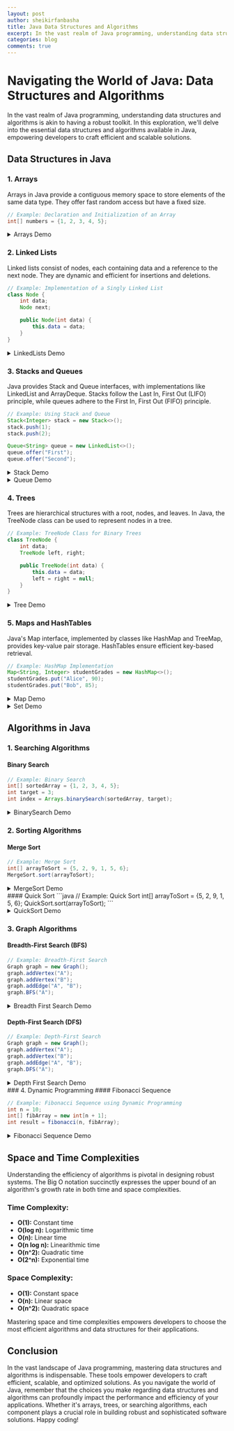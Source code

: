 ```yaml
---
layout: post
author: sheikirfanbasha
title: Java Data Structures and Algorithms
excerpt: In the vast realm of Java programming, understanding data structures and algorithms is akin to having a robust toolkit. In this exploration, we'll delve into the essential data structures and algorithms available in Java, empowering developers to craft efficient and scalable solutions.
categories: blog
comments: true
---
```


# Navigating the World of Java: Data Structures and Algorithms
In the vast realm of Java programming, understanding data structures and algorithms is akin to having a robust toolkit. In this exploration, we'll delve into the essential data structures and algorithms available in Java, empowering developers to craft efficient and scalable solutions.

## Data Structures in Java
### 1. Arrays
Arrays in Java provide a contiguous memory space to store elements of the same data type. They offer fast random access but have a fixed size.

```java
// Example: Declaration and Initialization of an Array
int[] numbers = {1, 2, 3, 4, 5};
```
<details>
<summary>
Arrays Demo
</summary>

{% highlight java %}
public class ArraysDemo {
    public static void main(String[] args) {
        // Example: Array declaration and initialization
        int[] studentAges = {20, 21, 22, 23, 24};
        String[] studentNames = {"John Doe", "Jane Doe", "Alice", "Bob", "Charlie"};

        // Example: Accessing array elements using index
        System.out.println("Student Name: " + studentNames[0] + ", Age: " + studentAges[0]);
        System.out.println("Student Name: " + studentNames[1] + ", Age: " + studentAges[1]);

        // Example: Iterating through array using for loop
        for (int i = 0; i < studentNames.length; i++) {
            System.out.println("Student Name: " + studentNames[i] + ", Age: " + studentAges[i]);
        }

        /* Sample Output:
            Student Name: John Doe, Age: 20
            Student Name: Jane Doe, Age: 21
            Student Name: John Doe, Age: 20
            Student Name: Jane Doe, Age: 21
            Student Name: Alice, Age: 22
            Student Name: Bob, Age: 23
            Student Name: Charlie, Age: 24
        */
    }
}
{% endhighlight %}

</details>

### 2. Linked Lists
Linked lists consist of nodes, each containing data and a reference to the next node. They are dynamic and efficient for insertions and deletions.

```java
// Example: Implementation of a Singly Linked List
class Node {
    int data;
    Node next;

    public Node(int data) {
        this.data = data;
    }
}
```
<details>
<summary>
LinkedLists Demo
</summary>

{% highlight java %}
public class LinkedListsDemo {
    /**
     * @param args
     */
    public static void main(String[] args) {
        // Example: Node class for linked list
        class Node {
            int data;
            Node next;
            Node(int data) {
                this.data = data;
                this.next = null;
            }
        }

        // Example: Linked list creation and traversal
        // Visual representation of the linked list:
        // head -> 10 -> 20 -> 30 -> 40 -> 50 -> null
        Node head = new Node(10);
        head.next = new Node(20);
        head.next.next = new Node(30);
        head.next.next.next = new Node(40);
        head.next.next.next.next = new Node(50);
        Node temp = head;
        while (temp != null) {
            System.out.println("Node data: " + temp.data);
            temp = temp.next;
        }
        /* Sample Output:
            Node data: 10
            Node data: 20
            Node data: 30
            Node data: 40
            Node data: 50
         */
    }
}
{% endhighlight %}

</details>

### 3. Stacks and Queues

Java provides Stack and Queue interfaces, with implementations like LinkedList and ArrayDeque. Stacks follow the Last In, First Out (LIFO) principle, while queues adhere to the First In, First Out (FIFO) principle.

```java
// Example: Using Stack and Queue
Stack<Integer> stack = new Stack<>();
stack.push(1);
stack.push(2);

Queue<String> queue = new LinkedList<>();
queue.offer("First");
queue.offer("Second");
```
<details>
<summary>
Stack Demo
</summary>

{% highlight java %}
public class StackDemo {
    public static void main(String[] args) {
        // Example: Stack declaration and initialization
        Stack<Integer> stack = new Stack<>();
        stack.push(10);
        stack.push(20);
        stack.push(30);
        stack.push(40);
        stack.push(50);
        // Visual representation of the stack:
        /*
         * 50 <- top
         * 40
         * 30
         * 20
         * 10
         */
        // Example: Accessing stack elements using peek
        System.out.println("Top element: " + stack.peek());

        // Example: Accessing stack elements using pop
        System.out.println("Popped element: " + stack.pop());
        System.out.println("Popped element: " + stack.pop());

        // Example: Iterating through stack using for loop
        while (!stack.isEmpty()) {
            System.out.println("Popped element: " + stack.pop());
        }
        /* Sample Output:
            Top element: 50
            Popped element: 50
            Popped element: 40
            Popped element: 30
            Popped element: 20
            Popped element: 10
         */
    }
}
{% endhighlight %}

</details>

<details>
<summary>
Queue Demo
</summary>

{% highlight java %}
public class QueueDemo {
    public static void main(String[] args) {
        // Example: Queue declaration and initialization
        Queue<Integer> queue = new LinkedList<>();
        queue.add(10);
        queue.add(20);
        queue.add(30);
        queue.add(40);
        queue.add(50);
        // Visual representation of the queue:
        /*
         * 10 <- front
         * 20
         * 30
         * 40
         * 50 <- rear
         */
        // Example: Accessing queue elements using peek
        System.out.println("Front element: " + queue.peek());

        // Example: Accessing queue elements using remove
        System.out.println("Removed element: " + queue.remove());
        System.out.println("Removed element: " + queue.remove());

        // Example: Iterating through queue using for loop
        while (!queue.isEmpty()) {
            System.out.println("Removed element: " + queue.remove());
        }
        /* Sample Output:
            Front element: 10
            Removed element: 10
            Removed element: 20
            Removed element: 30
            Removed element: 40
            Removed element: 50
         */
    }
}
{% endhighlight %}

</details>

### 4. Trees

Trees are hierarchical structures with a root, nodes, and leaves. In Java, the TreeNode class can be used to represent nodes in a tree.

```java
// Example: TreeNode Class for Binary Trees
class TreeNode {
    int data;
    TreeNode left, right;

    public TreeNode(int data) {
        this.data = data;
        left = right = null;
    }
}
```
<details>
<summary>
Tree Demo
</summary>

{% highlight java %}
public class TreeDemo {
    public static void main(String[] args) {
        // Example: TreeNode class for tree
        class TreeNode {
            int data;
            TreeNode left;
            TreeNode right;
            TreeNode(int data) {
                this.data = data;
                this.left = null;
                this.right = null;
            }
        }

        // Example: Tree creation and traversal
        // Visual representation of the tree:
        //       10
        //      /  \
        //     20  30
        //    / \   \
        //   40 50  60
        TreeNode root = new TreeNode(10);
        root.left = new TreeNode(20);
        root.right = new TreeNode(30);
        root.left.left = new TreeNode(40);
        root.left.right = new TreeNode(50);
        root.right.right = new TreeNode(60);
        System.out.println("Root data: " + root.data);
        System.out.println("Left child of root: " + root.left.data);
        System.out.println("Right child of root: " + root.right.data);
        System.out.println("Left child of root's left child: " + root.left.left.data);
        System.out.println("Right child of root's left child: " + root.left.right.data);
        System.out.println("Right child of root's right child: " + root.right.right.data);
        /* Sample Output:
            Root data: 10
            Left child of root: 20
            Right child of root: 30
            Left child of root's left child: 40
            Right child of root's left child: 50
            Right child of root's right child: 60
         */
    }
}
{% endhighlight %}

</details>

### 5. Maps and HashTables

Java's Map interface, implemented by classes like HashMap and TreeMap, provides key-value pair storage. HashTables ensure efficient key-based retrieval.

```java
// Example: HashMap Implementation
Map<String, Integer> studentGrades = new HashMap<>();
studentGrades.put("Alice", 90);
studentGrades.put("Bob", 85);
```
<details>
<summary>
Map Demo
</summary>

{% highlight java %}
public class MapDemo {
    public static void main(String[] args) {
        // Example: Map declaration and initialization
        Map<Integer, String> map = new HashMap<>();
        map.put(1, "One");
        map.put(2, "Two");
        map.put(3, "Three");
        map.put(4, "Four");
        map.put(5, "Five");
        // // Visual representation of the map:
        // /*
        //  * 1 -> "One"
        //  * 2 -> "Two"
        //  * 3 -> "Three"
        //  * 4 -> "Four"
        //  * 5 -> "Five"
        //  */
        // // Example: Accessing map elements using get
        System.out.println("Value for key 1: " + map.get(1));
        System.out.println("Value for key 3: " + map.get(3));
        // Example: Iterating through map using for-each loop
        for (Map.Entry<Integer, String> entry : map.entrySet()) {
            System.out.println("Key: " + entry.getKey() + ", Value: " + entry.getValue());
        }
        // /* Sample Output:
        //     Value for key 1: One
        //     Value for key 3: Three
        //     Key: 1, Value: One
        //     Key: 2, Value: Two
        //     Key: 3, Value: Three
        //     Key: 4, Value: Four
        //     Key: 5, Value: Five
        //  */
        // Example: TreeMap declaration and initialization
        Map<Integer, String> treeMap = new TreeMap<Integer, String>();
        treeMap.put(5, "Five");
        treeMap.put(4, "Four");
        treeMap.put(3, "Three");
        treeMap.put(2, "Two");
        treeMap.put(1, "One");
        // Visual representation of the treeMap:
        // /*
        //  * 1 -> "One"
        //  * 2 -> "Two"
        //  * 3 -> "Three"
        //  * 4 -> "Four"
        //  * 5 -> "Five"
        //  */
        // Example: Accessing treeMap elements using get
        System.out.println("Value for key 1: " + treeMap.get(1));
        System.out.println("Value for key 3: " + treeMap.get(3));
        // Example: Iterating through treeMap using for-each loop
        for (Map.Entry<Integer, String> entry : treeMap.entrySet()) {
            System.out.println("Key: " + entry.getKey() + ", Value: " + entry.getValue());
        }
        // /* Sample Output:
        //     Value for key 1: One
        //     Value for key 3: Three
        //     Key: 1, Value: One
        //     Key: 2, Value: Two
        //     Key: 3, Value: Three
        //     Key: 4, Value: Four
        //     Key: 5, Value: Five
        //  */
        // /*
        //  * Note: Difference b/w HashMap and TreeMap
        //  * 1. HashMap: Unordered collection, uses hashing to store elements
        //  * 2. TreeMap: Ordered collection, uses balanced tree to store elements
        //  * 3. HashMap is faster than TreeMap
        //  * 4. TreeMap is slower than HashMap
        //  * 5. HashMap allows null key and values
        //  * 6. TreeMap does not allow null key and values
        //  */

    }
}
{% endhighlight %}

</details>

<details>
<summary>
Set Demo
</summary>

{% highlight java %}
public class SetDemo {
    public static void main(String[] args) {
        // Example: HashSet declaration and initialization
        Set<Integer> set = new HashSet<>();
        set.add(10);
        set.add(20);
        set.add(30);
        set.add(40);
        set.add(50);
        // Visual representation of the set:
        /*
         * 10
         * 20
         * 30
         * 40
         * 50
         */
        // Example: Accessing set elements using contains
        System.out.println("Contains 10: " + set.contains(10));
        System.out.println("Contains 60: " + set.contains(60));

        // Example: Iterating through set using for loop
        for (Integer element : set) {
            System.out.println("Element: " + element);
        }
        /* Sample Output:
            Contains 10: true
            Contains 60: false
            Element: 10
            Element: 20
            Element: 30
            Element: 40
            Element: 50
         */
        // Example: TreeSet declaration and initialization
        Set<Integer> treeSet = new TreeSet<>();
        treeSet.add(50);
        treeSet.add(40);
        treeSet.add(30);
        treeSet.add(20);
        treeSet.add(10);
        // Visual representation of the treeSet:
        /*
         * 10
         * 20
         * 30
         * 40
         * 50
         */
        // Example: Accessing treeSet elements using contains
        System.out.println("Contains 10: " + treeSet.contains(10));
        System.out.println("Contains 60: " + treeSet.contains(60));
        // Example: Iterating through treeSet using for loop
        for (Integer element : treeSet) {
            System.out.println("Element: " + element);
        }
        /* Sample Output:
            Contains 10: true
            Contains 60: false
            Element: 10
            Element: 20
            Element: 30
            Element: 40
            Element: 50
         */
        /*
         * Note: Difference b/w HashSet and TreeSet
         * 1. HashSet: Unordered collection, uses hashing to store elements
         * 2. TreeSet: Ordered collection, uses balanced tree to store elements
         * 3. HashSet is faster than TreeSet
         * 4. TreeSet is slower than HashSet
         * 5. HashSet allows null elements
         * 6. TreeSet does not allow null elements
         * 7. HashSet is non-synchronized
         * 8. TreeSet is synchronized
         * 9. HashSet is not thread-safe
         * 10. TreeSet is thread-safe
         */
    }
}
{% endhighlight %}

</details>

## Algorithms in Java

### 1. Searching Algorithms
#### Binary Search
```java
// Example: Binary Search
int[] sortedArray = {1, 2, 3, 4, 5};
int target = 3;
int index = Arrays.binarySearch(sortedArray, target);
```
<details>
<summary>
BinarySearch Demo
</summary>

{% highlight java %}
public class BinarySearchDemo {
    public static void main(String[] args) {
        int[] arr = {1, 3, 5, 7, 9, 11, 13, 15, 17, 19};
        int key = 13;
        int index = binarySearch(arr, key);
        if (index != -1) {
            System.out.println("Element found at index: " + index);
        } else {
            System.out.println("Element not found");
        }
        index = recursiveBinarySearch(arr, key, 0, arr.length - 1);
        if (index != -1) {
            System.out.println("Using recursion method, element found at index: " + index);
        } else {
            System.out.println("Using recursion method, element not found");
        }
        /*
         * Output:
         * Element found at index: 6
         * Using recursion method, element found at index: 6
         */
    }

    /**
     * Performs a binary search on a sorted array to find the index of a given key.
     *
     * @param arr the sorted array to search in
     * @param key the value to search for
     * @return the index of the key if found, -1 otherwise
     */
    private static int binarySearch(int[] arr, int key) {
        int low = 0;
        int high = arr.length - 1;
        while (low <= high) {
            int mid = (low + high) / 2;
            if (arr[mid] == key) {
                return mid;
            } else if (arr[mid] < key) {
                low = mid + 1;
            } else {
                high = mid - 1;
            }
        }
        return -1;
    }

    /**
     * Performs a recursive binary search on a sorted array to find the index of a given key.
     *
     * @param arr  the sorted array to search in
     * @param key  the key to search for
     * @param low  the lower bound of the search range
     * @param high the upper bound of the search range
     * @return the index of the key in the array, or -1 if the key is not found
     */
    private static int recursiveBinarySearch(int[] arr, int key, int low, int high) {
        if (low > high) {
            return -1;
        }
        int mid = (low + high) / 2;
        if (arr[mid] == key) {
            return mid;
        } else if (arr[mid] < key) {
            return recursiveBinarySearch(arr, key, mid + 1, high);
        } else {
            return recursiveBinarySearch(arr, key, low, mid - 1);
        }
    }
}
{% endhighlight %}
</details>

### 2. Sorting Algorithms
#### Merge Sort
```java
// Example: Merge Sort
int[] arrayToSort = {5, 2, 9, 1, 5, 6};
MergeSort.sort(arrayToSort);
```
<details>
<summary>
MergeSort Demo
</summary>

{% highlight java %}
import java.util.Arrays;

public class MergeSortDemo {
    public static void main(String[] args) {
        int[] arr = {38, 27, 43, 3, 9, 82, 10};
        mergeSort(arr, 0, arr.length - 1);
        System.out.println("Sorted array: " + Arrays.toString(arr));
        /*
         * Output:
         * Sorted array: [3, 9, 10, 27, 38, 43, 82]
         */
    }

    /**
     * Sorts the given array using the merge sort algorithm.
     *
     * @param arr   the array to be sorted
     * @param left  the starting index of the subarray to be sorted
     * @param right the ending index of the subarray to be sorted
     */
    public static void mergeSort(int[] arr, int left, int right) {
        if (left < right) {
            int mid = left + (right - left) / 2;

            // Recursively sort the left and right halves
            mergeSort(arr, left, mid);
            mergeSort(arr, mid + 1, right);

            // Merge the sorted halves
            merge(arr, left, mid, right);
        }
    }

    /**
     * Merges two subarrays of the given array.
     *
     * @param arr   the array to be sorted
     * @param left  the starting index of the first subarray
     * @param mid   the ending index of the first subarray
     * @param right the ending index of the second subarray
     */
    public static void merge(int[] arr, int left, int mid, int right) {
        int n1 = mid - left + 1;
        int n2 = right - mid;

        int[] leftArr = new int[n1];
        int[] rightArr = new int[n2];

        // Copy data to temporary arrays
        for (int i = 0; i < n1; i++)
            leftArr[i] = arr[left + i];
        for (int j = 0; j < n2; j++)
            rightArr[j] = arr[mid + 1 + j];

        // Merge the two arrays
        int i = 0, j = 0, k = left;
        while (i < n1 && j < n2) {
            if (leftArr[i] <= rightArr[j]) {
                arr[k] = leftArr[i];
                i++;
            } else {
                arr[k] = rightArr[j];
                j++;
            }
            k++;
        }

        // Copy remaining elements from leftArr and rightArr
        while (i < n1) {
            arr[k] = leftArr[i];
            i++;
            k++;
        }
        while (j < n2) {
            arr[k] = rightArr[j];
            j++;
            k++;
        }
    }
}
{% endhighlight %}
</details>
#### Quick Sort
```java
// Example: Quick Sort
int[] arrayToSort = {5, 2, 9, 1, 5, 6};
QuickSort.sort(arrayToSort);
```
<details>
<summary>
QuickSort Demo
</summary>

{% highlight java %}
import java.util.Arrays;

public class QuickSortDemo {
    public static void main(String[] args) {
        int[] arr = {38, 27, 43, 3, 9, 82, 10};
        quickSort(arr, 0, arr.length - 1);
        System.out.println("Sorted array: " + Arrays.toString(arr));
        /*
         * Output:
         * Sorted array: [3, 9, 10, 27, 38, 43, 82]
         */
    }

    /**
     * Sorts the given array using the quick sort algorithm.
     *
     * @param arr   the array to be sorted
     * @param left  the starting index of the subarray to be sorted
     * @param right the ending index of the subarray to be sorted
     */
    public static void quickSort(int[] arr, int left, int right) {
        if (left < right) {
            int pivotIndex = partition(arr, left, right);
            quickSort(arr, left, pivotIndex - 1);
            quickSort(arr, pivotIndex + 1, right);
        }
    }

    /**
     * Partitions the given array and returns the index of the pivot element.
     *
     * @param arr   the array to be sorted
     * @param left  the starting index of the subarray to be sorted
     * @param right the ending index of the subarray to be sorted
     * @return the index of the pivot element
     */
    public static int partition(int[] arr, int left, int right) {
        int pivot = arr[right];
        int i = left - 1;
        for (int j = left; j < right; j++) {
            if (arr[j] < pivot) {
                i++;
                swap(arr, i, j);
            }
        }
        swap(arr, i + 1, right);
        return i + 1;
    }

    /**
     * Swaps the elements at the specified indices in the given array.
     *
     * @param arr the array in which to swap elements
     * @param i   the index of the first element
     * @param j   the index of the second element
     */
    public static void swap(int[] arr, int i, int j) {
        int temp = arr[i];
        arr[i] = arr[j];
        arr[j] = temp;
    }
}
{% endhighlight %}
</details>

### 3. Graph Algorithms
#### Breadth-First Search (BFS)
```java
// Example: Breadth-First Search
Graph graph = new Graph();
graph.addVertex("A");
graph.addVertex("B");
graph.addEdge("A", "B");
graph.BFS("A");
```
<details>
<summary>
Breadth First Search Demo
</summary>

{% highlight java %}
{% endhighlight %}
</details>

#### Depth-First Search (DFS)
```java
// Example: Depth-First Search
Graph graph = new Graph();
graph.addVertex("A");
graph.addVertex("B");
graph.addEdge("A", "B");
graph.DFS("A");
```
<details>
<summary>
Depth First Search Demo
</summary>

{% highlight java %}
{% endhighlight %}
</details>
### 4. Dynamic Programming
#### Fibonacci Sequence

```java
// Example: Fibonacci Sequence using Dynamic Programming
int n = 10;
int[] fibArray = new int[n + 1];
int result = fibonacci(n, fibArray);
```
<details>
<summary>
Fibonacci Sequence Demo
</summary>

{% highlight java %}
{% endhighlight %}
</details>

## Space and Time Complexities

Understanding the efficiency of algorithms is pivotal in designing robust systems. The Big O notation succinctly expresses the upper bound of an algorithm's growth rate in both time and space complexities.

### Time Complexity:

* **O(1):** Constant time
* **O(log n):** Logarithmic time
* **O(n):** Linear time
* **O(n log n):** Linearithmic time
* **O(n^2):** Quadratic time
* **O(2^n):** Exponential time

### Space Complexity:

* **O(1):** Constant space
* **O(n):** Linear space
* **O(n^2):** Quadratic space

Mastering space and time complexities empowers developers to choose the most efficient algorithms and data structures for their applications.

## Conclusion
In the vast landscape of Java programming, mastering data structures and algorithms is indispensable. These tools empower developers to craft efficient, scalable, and optimized solutions. As you navigate the world of Java, remember that the choices you make regarding data structures and algorithms can profoundly impact the performance and efficiency of your applications. Whether it's arrays, trees, or searching algorithms, each component plays a crucial role in building robust and sophisticated software solutions. Happy coding!
